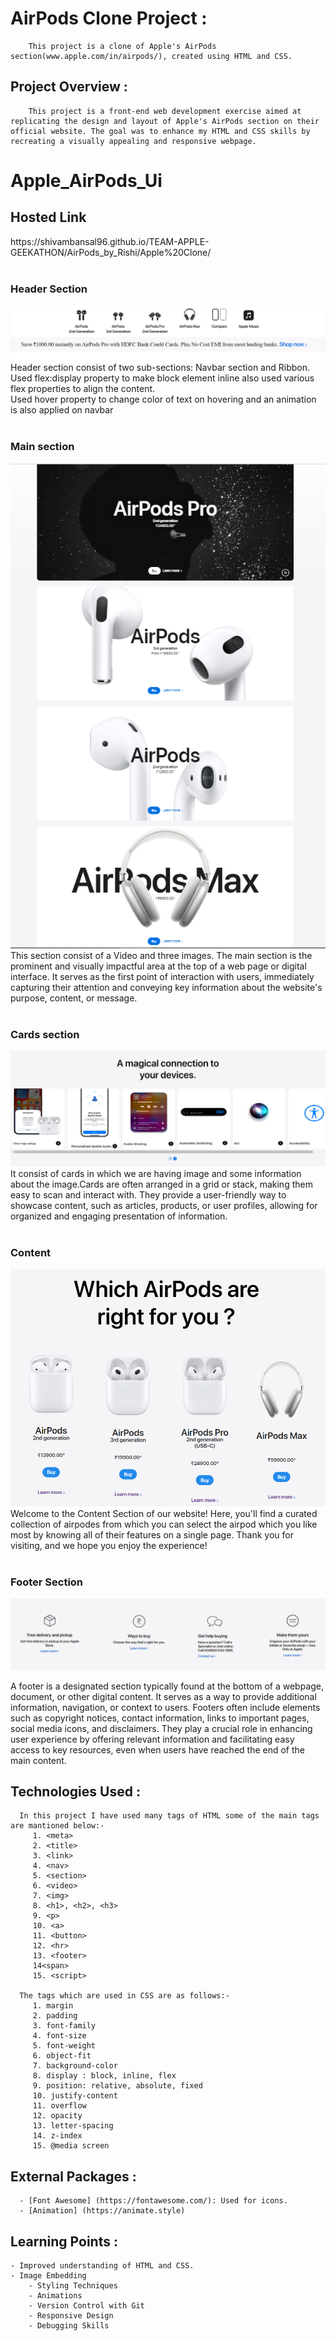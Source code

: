 
# AirPods Clone Project :
		This project is a clone of Apple's AirPods section(www.apple.com/in/airpods/), created using HTML and CSS.

## Project Overview :
		This project is a front-end web development exercise aimed at replicating the design and layout of Apple's AirPods section on their official website. The goal was to enhance my HTML and CSS skills by recreating a visually appealing and responsive webpage.

# Apple_AirPods_Ui
<h2>Hosted Link</h2>
https://shivambansal96.github.io/TEAM-APPLE-GEEKATHON/AirPods_by_Rishi/Apple%20Clone/

<br>
<br>

<h3>Header Section</h3>
<img src="./Asset/Navbar.PNG">
<br>
   Header section consist of two sub-sections: Navbar section and Ribbon. Used flex:display property to make block element inline also used various flex properties to align the content.
<br>
   Used hover property to change color of text on hovering and an animation is also applied on navbar
<br>
<br>

<h3>Main section</h3>

<img src="./Asset/Main.PNG">
<br> 
   This section consist of a Video and three images. The main section is the prominent and visually impactful area at the top of a web page or digital interface. It serves as the first point of interaction with users, immediately capturing their attention and conveying key information about the website's purpose, content, or message. 
<br>
<br>

<h3>Cards section</h3>

<img src="./Asset/Cards.PNG">
<br>
   It consist of cards in which we are having image and some information about the image.Cards are often arranged in a grid or stack, making them easy to scan and interact with. They provide a user-friendly way to showcase content, such as articles, products, or user profiles, allowing for organized and engaging presentation of information.
<br>
<br>

<h3> Content </h3>

<img src="./Asset/Grid.PNG">
<br>
   Welcome to the Content Section of our website! Here, you'll find a curated collection of airpodes from which you can select the airpod which you like most by knowing all of their features on a single page. 
   Thank you for visiting, and we hope you enjoy the experience!
<br>
<br>

<h3> Footer Section</h3>

<img src="./Asset/Footer.PNG">
<br>

   A footer is a designated section typically found at the bottom of a webpage, document, or other digital content. It serves as a way to provide additional information, navigation, or context to users. Footers often include elements such as copyright notices, contact information, links to important pages, social media icons, and disclaimers. They play a crucial role in enhancing user experience by offering relevant information and facilitating easy access to key resources, even when users have reached the end of the main content.

## Technologies Used :
      In this project I have used many tags of HTML some of the main tags are mantioned below:- 
         1. <meta>
         2. <title>
         3. <link> 
         4. <nav>
         5. <section> 
         6. <video>
         7. <img>
         8. <h1>, <h2>, <h3>
         9. <p>
         10. <a>
         11. <button>
         12. <hr>
         13. <footer>
         14<span>
         15. <script>

      The tags which are used in CSS are as follows:-
         1. margin
         2. padding
         3. font-family
         4. font-size
         5. font-weight
         6. object-fit
         7. background-color
         8. display : block, inline, flex
         9. position: relative, absolute, fixed
         10. justify-content
         11. overflow
         12. opacity
         13. letter-spacing
         14. z-index
         15. @media screen	

## External Packages :
      - [Font Awesome] (https://fontawesome.com/): Used for icons.
      - [Animation] (https://animate.style)

## Learning Points :
   	- Improved understanding of HTML and CSS.
	- Image Embedding
      	- Styling Techniques
      	- Animations
      	- Version Control with Git
      	- Responsive Design
      	- Debugging Skills
